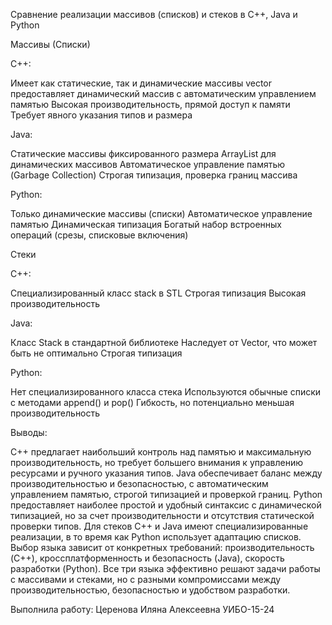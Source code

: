 Сравнение реализации массивов (списков) и стеков в C++, Java и Python

Массивы (Списки)

C++:

Имеет как статические, так и динамические массивы
vector предоставляет динамический массив с автоматическим управлением памятью
Высокая производительность, прямой доступ к памяти
Требует явного указания типов и размера

Java:

Статические массивы фиксированного размера
ArrayList для динамических массивов
Автоматическое управление памятью (Garbage Collection)
Строгая типизация, проверка границ массива

Python:

Только динамические массивы (списки)
Автоматическое управление памятью
Динамическая типизация
Богатый набор встроенных операций (срезы, списковые включения)

Стеки

C++:

Специализированный класс stack в STL
Строгая типизация
Высокая производительность

Java:

Класс Stack в стандартной библиотеке
Наследует от Vector, что может быть не оптимально
Строгая типизация

Python:

Нет специализированного класса стека
Используются обычные списки с методами append() и pop()
Гибкость, но потенциально меньшая производительность

Выводы:

C++ предлагает наибольший контроль над памятью и максимальную производительность, но требует большего внимания к управлению ресурсами и ручного указания типов.
Java обеспечивает баланс между производительностью и безопасностью, с автоматическим управлением памятью, строгой типизацией и проверкой границ.
Python предоставляет наиболее простой и удобный синтаксис с динамической типизацией, но за счет производительности и отсутствия статической проверки типов.
Для стеков C++ и Java имеют специализированные реализации, в то время как Python использует адаптацию списков.
Выбор языка зависит от конкретных требований: производительность (C++), кроссплатформенность и безопасность (Java), скорость разработки (Python).
Все три языка эффективно решают задачи работы с массивами и стеками, но с разными компромиссами между производительностью, безопасностью и удобством разработки.

Выполнила работу: Церенова Иляна Алексеевна УИБО-15-24
